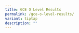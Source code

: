 ```yaml
---
title: GCE O Level Results
permalink: /gce-o-level-results/
variant: tiptap
description: ""
---
```

